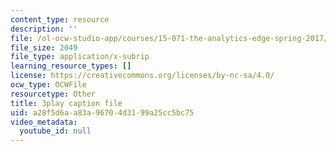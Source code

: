 ```yaml
---
content_type: resource
description: ''
file: /ol-ocw-studio-app/courses/15-071-the-analytics-edge-spring-2017/a28f5d6aa83a96704d3199a25cc5bc75_mi-pl3_fIfc.srt
file_size: 2049
file_type: application/x-subrip
learning_resource_types: []
license: https://creativecommons.org/licenses/by-nc-sa/4.0/
ocw_type: OCWFile
resourcetype: Other
title: 3play caption file
uid: a28f5d6a-a83a-9670-4d31-99a25cc5bc75
video_metadata:
  youtube_id: null
---
```

